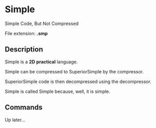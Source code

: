 # Simple

Simple Code, But Not Compressed

File extension: **.smp**

## Description

Simple is a **2D** **practical** language. 

Simple can be compressed to SuperiorSimple by the compressor. 

SuperiorSimple code is then decompressed using the decompressor. 

Simple is called Simple because, well, it is simple. 

## Commands

Up later...
